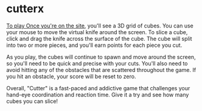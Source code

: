 # cutterx

<a href="https://akifgrape.github.io/cutter">To play Once you're on the site</a>, you'll see a 3D grid of cubes. You can use your mouse to move the virtual knife around the screen. To slice a cube, click and drag the knife across the surface of the cube. The cube will split into two or more pieces, and you'll earn points for each piece you cut.

As you play, the cubes will continue to spawn and move around the screen, so you'll need to be quick and precise with your cuts. You'll also need to avoid hitting any of the obstacles that are scattered throughout the game. If you hit an obstacle, your score will be reset to zero.

Overall, "Cutter" is a fast-paced and addictive game that challenges your hand-eye coordination and reaction time. Give it a try and see how many cubes you can slice!

